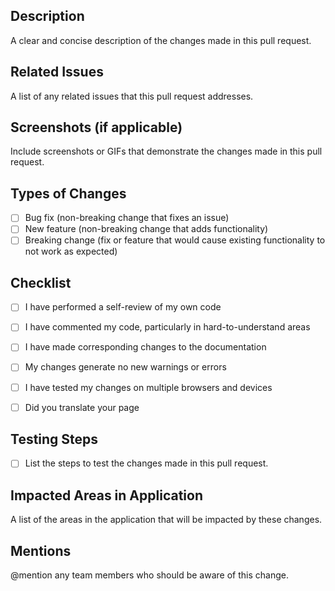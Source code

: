 ## Description
A clear and concise description of the changes made in this pull request.

## Related Issues
A list of any related issues that this pull request addresses.

## Screenshots (if applicable)
Include screenshots or GIFs that demonstrate the changes made in this pull request.

## Types of Changes
- [ ] Bug fix (non-breaking change that fixes an issue)
- [ ] New feature (non-breaking change that adds functionality)
- [ ] Breaking change (fix or feature that would cause existing functionality to not work as expected)

## Checklist
- [ ] I have performed a self-review of my own code
- [ ] I have commented my code, particularly in hard-to-understand areas
- [ ] I have made corresponding changes to the documentation
- [ ] My changes generate no new warnings or errors
- [ ] I have tested my changes on multiple browsers and devices
- [ ] Did you translate your page


## Testing Steps
- [ ] List the steps to test the changes made in this pull request.

## Impacted Areas in Application
A list of the areas in the application that will be impacted by these changes.

## Mentions
@mention any team members who should be aware of this change.
